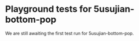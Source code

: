 # Playground tests for 5usujian-bottom-pop
We are still awaiting the first test run for 5usujian-bottom-pop.
